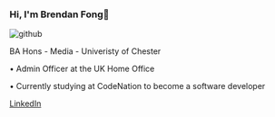 ### Hi, I'm Brendan Fong👋

![github](https://github.com/Brendan212/Brendan212/issues/1#issue-794162495)

BA Hons - Media - Univeristy of Chester

• Admin Officer at the UK Home Office


• Currently studying at CodeNation to become a software developer


[LinkedIn](http://linkedin.com/in/brendan-fong-8b4b60142)
